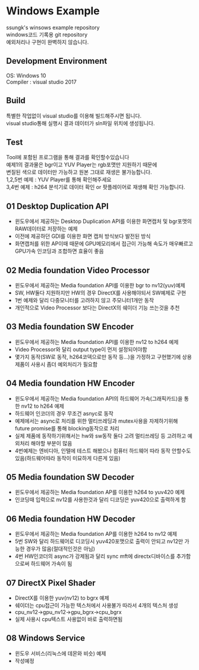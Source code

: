 # Windows Example
ssungk's winsows example repository  
windows코드 기록용 git repository  
예외처리나 구현이 완벽하지 않습니다.


## Development Environment
OS: Windows 10  
Compiler : visual studio 2017

## Build
특별한 작업없이 visual studio를 이용해 빌드해주시면 됩니다.  
visual studio통해 실행시 결과 데이터가 sln파일 위치에 생성됩니다.

## Test
Tool에 포함된 프로그램을 통해 결과를 확인할수있습니다  
예제1의 결과물은 bgr이고 YUV Player는 rgb포맷만 지원하기 때문에  
변질된 색으로 데이터만 가능하고 원본 그대로 재생은 불가능합니다.   
1,2,5번 예제 : YUV Player를 통해 확인해주세요  
3,4번 예제 : h264 분석기로 데이터 확인 or 팟플레이어로 재생해 확인 가능합니다.


## 01 Desktop Duplication API
* 윈도우에서 제공하는 Desktop Duplication API를 이용한 화면캡처 및 bgr포맷의 RAW데이터로 저장하는 예제
* 이전에 제공하던 GDI를 이용한 화면 캡처 방식보다 발전된 방식
* 화면캡처를 위한 AP이때 때문에 GPU메모리에서 접근이 가능해 속도가 매우빠르고 GPU가속 인코딩과 조합하면 효율이 좋음

## 02 Media foundation Video Processor
* 윈도우에서 제공하는 Media foundation API를 이용한 bgr to nv12(yuv)예제
* SW, HW둘다 지원하지만 HW의 경우 DirectX를 사용해야되서 SW예제로 구현
* 1번 예제와 달리 다중모니터를 고려하지 않고 주모니터1개만 동작
* 개인적으로 Video Processor 보다는 DirectX의 쉐이더 기능 쓰는것을 추천

## 03 Media foundation SW Encoder
* 윈도우에서 제공하는 Media foundation API를 이용한 nv12 to h264 예제
* Video Processor와 달리 output type이 먼저 설정되어야함
* 몇가지 동작(SW로 동작, h264코덱으로만 동작 등...)을 가정하고 구현했기에 상용제품이 사용시 좀더 예외처리가 필요함

## 04 Media foundation HW Encoder
* 윈도우에서 제공하는 Media foundation API의 하드웨어 가속(그래픽카드)을 통한 nv12 to h264 예제
* 하드웨어 인코더의 경우 무조건 asnyc로 동작
* 예제에서는 async로 처리를 위한 멀티쓰레딩과 mutex사용을 자제하기위해 future promise를 통해 blocking동작으로 처리
* 실제 제품에 동작하기위해서는 hw와 sw동작 둘다 고려 멀티쓰레딩 등 고려하고 예외처리 해야할 부분이 많음
* 4번예제는 엔비디아, 인텔에 테스트 해봤으나 컴퓨터 하드웨어 따라 동작 안할수도 있음(하드웨어따라 동작이 미묘하게 다른게 있음)

## 05 Media foundation SW Decoder
* 윈도우에서 제공하는 Media foundation AP를 이용한 h264 to yuv420 예제
* 인코딩때 입력으로 nv12를 사용한것과 달리 디코딩은 yuv420으로 출력하게 함

## 06 Media foundation HW Decoder
* 윈도우에서 제공하는 Media foundation AP를 이용한 h264 to nv12 예제
* 5번 SW와 달리 하드웨어로 디코딩시 yuv420포맷으로 출력이 안되고 nv12만 가능한 경우가 많음(절대적인것은 아님)
* 4번 HW인코더의 async가 강제됨과 달리 sync mft에 directx디바이스를 추가함으로써 하드웨어 가속이 됨

## 07 DirectX Pixel Shader
* DirectX를 이용한 yuv(nv12) to bgrx 예제
* 쉐이더는 cpu접근이 가능한 텍스처에서 사용불가 따라서 4개의 텍스처 생성
* cpu_nv12->gpu_nv12->gpu_bgrx->cpu_bgrx
* 실제 사용시 cpu텍스트 사용없이 바로 출력하면됨

## 08 Windows Service
* 윈도우 서비스(리눅스에 데몬와 비슷) 예제
* 작성예정
